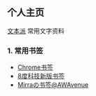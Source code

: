 ## 个人主页

[文本派](https://txtpad.cn/99998888)     常用文字资料


### 1. 常用书签


* [Chrome书签](https://github.com/Discover623/Discover623.github.io/blob/main/WANG/bookmarks_2024_2_19.md)
* [8度科技新版书签](https://github.com/Discover623/Discover623.github.io/blob/main/WANG/8%E5%BA%A6%E7%A7%91%E6%8A%80%E6%96%B0%E7%89%88%E4%B9%A6%E7%AD%BE.md)
* [Mirraの书签@AWAvenue](https://github.com/Discover623/Discover623.github.io/blob/main/WANG/Mirra%E3%81%AE%E4%B9%A6%E7%AD%BE%40AWAvenue.md)
